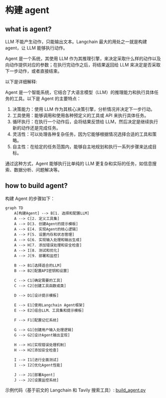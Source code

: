 # 构建 agent

## what is agent?

LLM 不能产生动作，只能输出文本。Langchain 最大的用处之一就是构建 agent，让 LLM 能够执行动作。

Agent 是一个系统，其使用 LLM 作为其推理引擎，来决定采取什么样的动作以及向动作提供对应的参数；在执行完动作之后，将结果返回给 LLM 来决定是否采取下一步动作，或者直接结束。

以下是详细解释:

Agent 是一个智能系统，它结合了大语言模型（LLM）的推理能力和执行具体任务的工具。以下是 Agent 的主要特点：

1. 决策能力：使用 LLM 作为其核心决策引擎，分析情况并决定下一步行动。
2. 工具使用：能够调用和使用各种预定义的工具或 API 来执行具体任务。
3. 循环执行：在执行一个动作后，会将结果反馈给 LLM，然后决定是继续执行新的动作还是完成任务。
4. 灵活性：可以处理各种复杂任务，因为它能够根据情况选择合适的工具和策略。
5. 自主性：在给定的任务范围内，能够自主地规划和执行一系列步骤来达成目标。

通过这种方式，Agent 能够执行比单纯的 LLM 更复杂和实际的任务，如信息搜索、数据分析、问题解决等。

## how to build agent?

构建 Agent 的步骤如下：

```mermaid
graph TD
    A[构建Agent] --> B[1. 选择和配置LLM]
    A --> C[2. 定义工具集]
    A --> D[3. 创建Agent的提示模板]
    A --> E[4. 实现Agent的核心逻辑]
    A --> F[5. 设置内存和状态管理]
    A --> G[6. 实现输入处理和输出生成]
    A --> H[7. 添加错误处理和安全检查]
    A --> I[8. 测试和优化]
    A --> J[9. 部署和监控]

    B --> B1[选择适合的LLM]
    B --> B2[配置API密钥和设置]

    C --> C1[确定需要的工具]
    C --> C2[创建工具函数或类]

    D --> D1[设计提示模板]

    E --> E1[使用Langchain Agent框架]
    E --> E2[组合LLM、工具集和提示模板]

    F --> F1[配置记忆系统]

    G --> G1[创建用户输入处理逻辑]
    G --> G2[设计Agent输出呈现]

    H --> H1[实现错误处理机制]
    H --> H2[添加安全检查]

    I --> I1[进行全面测试]
    I --> I2[优化Agent性能]

    J --> J1[部署Agent]
    J --> J2[设置监控系统]
```

示例代码（基于前文的 Langchain 和 Tavily 搜索工具）: [build_agent.py](https://github.com/ka1fe1/tutorial-langchain/tree/main/tutorial-app/4_build_agent.py)




